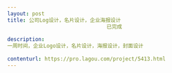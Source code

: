```yaml
---                
layout: post       
title: 公司Log设计，名片设计，企业海报设计
                                已完成
           
description: 
一周时间，企业Logo设计，名片设计，海报设计，封面设计
     
contenturl: https://pro.lagou.com/project/5413.html      
---                 
```

